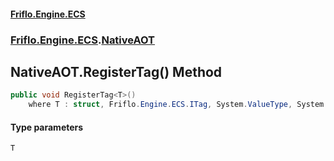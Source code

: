 #### [Friflo.Engine.ECS](index.md 'index')
### [Friflo.Engine.ECS](Friflo.Engine.ECS.md 'Friflo.Engine.ECS').[NativeAOT](NativeAOT.md 'Friflo.Engine.ECS.NativeAOT')

## NativeAOT.RegisterTag<T>() Method

```csharp
public void RegisterTag<T>()
    where T : struct, Friflo.Engine.ECS.ITag, System.ValueType, System.ValueType;
```
#### Type parameters

<a name='Friflo.Engine.ECS.NativeAOT.RegisterTag_T_().T'></a>

`T`